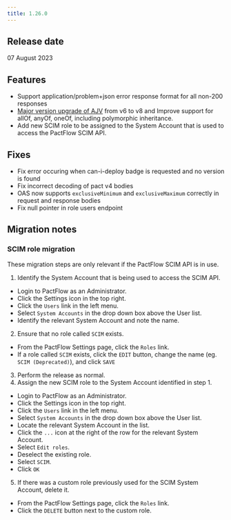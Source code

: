 ```yaml
---
title: 1.26.0
---
```


## Release date

07 August 2023

## Features

* Support application/problem+json error response format for all non-200 responses
* [Major version upgrade of AJV](https://docs.pactflow.io/docs/bi-directional-contract-testing/contracts/oas/changelog) from v6 to v8 and Improve support for allOf, anyOf, oneOf, including polymorphic inheritance.
* Add new SCIM role to be assigned to the System Account that is used to access the PactFlow SCIM API.

## Fixes

* Fix error occuring when can-i-deploy badge is requested and no version is found
* Fix incorrect decoding of pact v4 bodies
* OAS now supports `exclusiveMinimum` and `exclusiveMaximum` correctly in request and response bodies
* Fix null pointer in role users endpoint 

## Migration notes

### SCIM role migration

These migration steps are only relevant if the PactFlow SCIM API is in use.

1. Identify the System Account that is being used to access the SCIM API.
  * Login to PactFlow as an Administrator.
  * Click the Settings icon in the top right.
  * Click the `Users` link in the left menu.
  * Select `System Accounts` in the drop down box above the User list.
  * Identify the relevant System Account and note the name.
2. Ensure that no role called `SCIM` exists.
  * From the PactFlow Settings page, click the `Roles` link.
  * If a role called `SCIM` exists, click the `EDIT` button, change the name (eg. `SCIM (Deprecated)`), and click `SAVE`
3. Perform the release as normal.
4. Assign the new SCIM role to the System Account identified in step 1.
  * Login to PactFlow as an Administrator.
  * Click the Settings icon in the top right.
  * Click the `Users` link in the left menu.
  * Select `System Accounts` in the drop down box above the User list.
  * Locate the relevant System Account in the list.
  * Click the `...` icon at the right of the row for the relevant System Account.
  * Select `Edit roles`.
  * Deselect the existing role.
  * Select `SCIM`.
  * Click `OK`
5. If there was a custom role previously used for the SCIM System Account, delete it.
  * From the PactFlow Settings page, click the `Roles` link.
  * Click the `DELETE` button next to the custom role.
